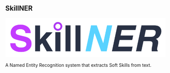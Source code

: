 ## SkillNER

![logo.png](logo.png)

A Named Entity Recognition system that extracts Soft Skills from text.
